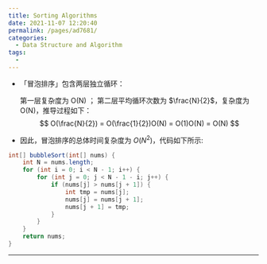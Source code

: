 ```yaml
---
title: Sorting Algorithms
date: 2021-11-07 12:20:40
permalink: /pages/ad7681/
categories:
  - Data Structure and Algorithm
tags:
  - 
---
```



-   「冒泡排序」包含两层独立循环：

    第一层复杂度为 O(N) ；
    第二层平均循环次数为 $\frac{N}{2}$​，复杂度为 O(N)，推导过程如下：
    $$
    O(\frac{N}{2}) = O(\frac{1}{2})O(N) = O(1)O(N) = O(N)
    $$

-   因此，冒泡排序的总体时间复杂度为 $O(N^2)$，代码如下所示:

```java
int[] bubbleSort(int[] nums) {
    int N = nums.length;
    for (int i = 0; i < N - 1; i++) {
        for (int j = 0; j < N - 1 - i; j++) {
            if (nums[j] > nums[j + 1]) {
                int tmp = nums[j];
                nums[j] = nums[j + 1];
                nums[j + 1] = tmp;
            }
        }
    }
    return nums;
}
```



---





